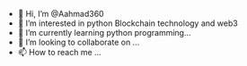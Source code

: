 - 👋 Hi, I’m @Aahmad360
- 👀 I’m interested in python Blockchain technology and web3
- 🌱 I’m currently learning python programming...
- 💞️ I’m looking to collaborate on ...
- 📫 How to reach me ...

<!---
Aahmad360/Aahmad360 is a ✨ special ✨ repository because its `README.md` (this file) appears on your GitHub profile.
You can click the Preview link to take a look at your changes.
--->

